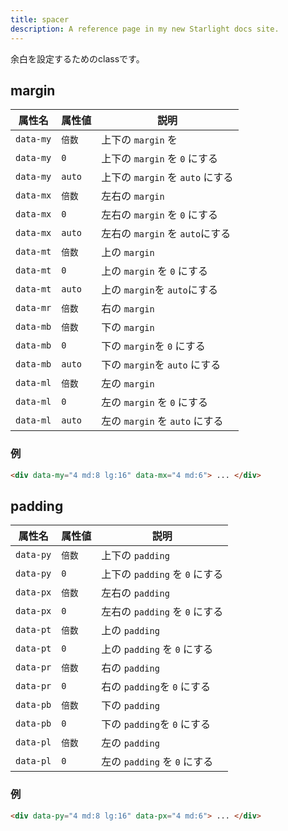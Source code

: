 ```yaml
---
title: spacer
description: A reference page in my new Starlight docs site.
---
```


余白を設定するためのclassです。



## margin

| 属性名    | 属性値                    | 説明 |
| --------- | ------------------------- | ---- |
| `data-my` | `倍数` | 上下の `margin` を |
| `data-my` | `0` | 上下の `margin` を `0` にする|
| `data-my` | `auto` | 上下の `margin` を `auto` にする|
| `data-mx` | `倍数` | 左右の `margin` |
| `data-mx` | `0` | 左右の `margin` を `0` にする |
| `data-mx` | `auto` | 左右の `margin` を `auto`にする  |
| `data-mt` | `倍数` | 上の `margin` |
| `data-mt` | `0` | 上の `margin`  を `0` にする|
| `data-mt` | `auto` | 上の `margin`を `auto`にする |
| `data-mr` | `倍数` | 右の `margin` |
| `data-mb` | `倍数` | 下の `margin` |
| `data-mb` | `0` | 下の `margin`を `0` にする |
| `data-mb` | `auto` | 下の `margin`を `auto` にする|
| `data-ml` | `倍数` | 左の `margin` |
| `data-ml` | `0` | 左の `margin` を `0` にする|
| `data-ml` | `auto` | 左の `margin` を `auto` にする|

### 例
```html [上下と左右のmargin]
<div data-my="4 md:8 lg:16" data-mx="4 md:6"> ... </div>
```

## padding

| 属性名    | 属性値                    | 説明 |
| --------- | ------------------------- | ---- |
| `data-py` | `倍数` | 上下の `padding` |
| `data-py` | `0` | 上下の `padding` を `0` にする |
| `data-px` | `倍数` | 左右の `padding` |
| `data-px` | `0` | 左右の `padding` を `0` にする|
| `data-pt` | `倍数` | 上の `padding` |
| `data-pt` | `0` | 上の `padding` を `0` にする |
| `data-pr` | `倍数` | 右の `padding` |
| `data-pr` | `0` | 右の `padding`を `0` にする |
| `data-pb` | `倍数` | 下の `padding` |
| `data-pb` | `0` | 下の `padding`を `0` にする |
| `data-pl` | `倍数` | 左の `padding` |
| `data-pl` | `0` | 左の `padding` を `0` にする|


### 例
```html
<div data-py="4 md:8 lg:16" data-px="4 md:6"> ... </div>
```
